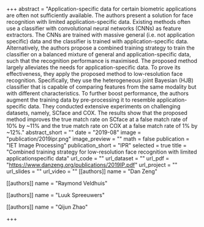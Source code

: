 +++
abstract = "Application-specific data for certain biometric applications are often not sufficiently available. The authors present a solution for face recognition with limited application-specific data. Existing methods often use a classifier with convolutional neural networks (CNNs) as feature extractors. The CNNs are trained with massive general (i.e. not application specific) data and the classifier is trained with application-specific data. Alternatively, the authors propose a combined training strategy to train the classifier on a balanced mixture of general and application-specific data, such that the recognition performance is maximised. The proposed method largely alleviates the needs for application-specific data. To prove its effectiveness, they apply the proposed method to low-resolution face recognition. Specifically, they use the heterogeneous joint Bayesian (HJB) classifier that is capable of comparing features from the same modality but with different characteristics. To further boost performance, the authors augment the training data by pre-processing it to resemble application-specific data. They conducted extensive experiments on challenging datasets, namely, SCface and COX. The results show that the proposed method improves the true match rate on SCface at a false match rate of 10% by ~11% and the true match rate on COX at a false match rate of 1% by ~12%."
abstract_short = ""
date = "2019-08"
image = "publication/2019ipr.png"
image_preview = ""
math = false
publication = "IET Image Processing"
publication_short = "IPR"
selected = true
title = "Combined training strategy for low-resolution face recognition with limited applicationspecific data"
url_code = ""
url_dataset = ""
url_pdf = "https://www.danzeng.org/publications/2019IP.pdf"
url_project = ""
url_slides = ""
url_video = ""
[[authors]]
	name = "Dan Zeng"

[[authors]]
	name = "Raymond Veldhuis"

[[authors]]
	name = "Luuk Spreeuwers"

[[authors]]
	name = "Qijun Zhao"

+++
